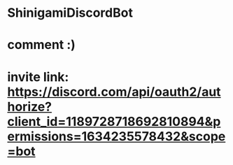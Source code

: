 # ShinigamiDiscordBot
# comment :)
# invite link: https://discord.com/api/oauth2/authorize?client_id=1189728718692810894&permissions=1634235578432&scope=bot